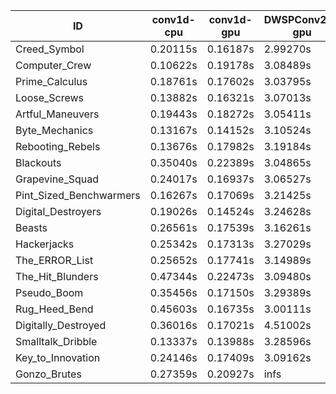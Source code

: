 |ID|conv1d-cpu|conv1d-gpu|DWSPConv2D-gpu|gemm-gpu|avg|
|-|-|-|-|-|-|
|Creed_Symbol|0.20115s|0.16187s|2.99270s|1.76387s|1.27990s|
|Computer_Crew|0.10622s|0.19178s|3.08489s|1.74891s|1.28295s|
|Prime_Calculus|0.18761s|0.17602s|3.03795s|1.73834s|1.28498s|
|Loose_Screws|0.13882s|0.16321s|3.07013s|1.79843s|1.29265s|
|Artful_Maneuvers|0.19443s|0.18272s|3.05411s|1.74487s|1.29403s|
|Byte_Mechanics|0.13167s|0.14152s|3.10524s|1.81800s|1.29911s|
|Rebooting_Rebels|0.13676s|0.17982s|3.19184s|1.71986s|1.30707s|
|Blackouts|0.35040s|0.22389s|3.04865s|1.71924s|1.33555s|
|Grapevine_Squad|0.24017s|0.16937s|3.06527s|1.87636s|1.33779s|
|Pint_Sized_Benchwarmers|0.16267s|0.17069s|3.21425s|1.95019s|1.37445s|
|Digital_Destroyers|0.19026s|0.14524s|3.24628s|1.93832s|1.38003s|
|Beasts|0.26561s|0.17539s|3.16261s|1.99969s|1.40082s|
|Hackerjacks|0.25342s|0.17313s|3.27029s|1.95230s|1.41228s|
|The_ERROR_List|0.25652s|0.17741s|3.14989s|2.07784s|1.41541s|
|The_Hit_Blunders|0.47344s|0.22473s|3.09480s|1.94465s|1.43441s|
|Pseudo_Boom|0.35456s|0.17150s|3.29389s|1.96380s|1.44594s|
|Rug_Heed_Bend|0.45603s|0.16735s|3.00111s|2.57469s|1.54980s|
|Digitally_Destroyed|0.36016s|0.17021s|4.51002s|2.61935s|1.91493s|
|Smalltalk_Dribble|0.13337s|0.13988s|3.28596s|4.50593s|2.01629s|
|Key_to_Innovation|0.24146s|0.17409s|3.09162s|infs|infs|
|Gonzo_Brutes|0.27359s|0.20927s|infs|1.97399s|infs|

